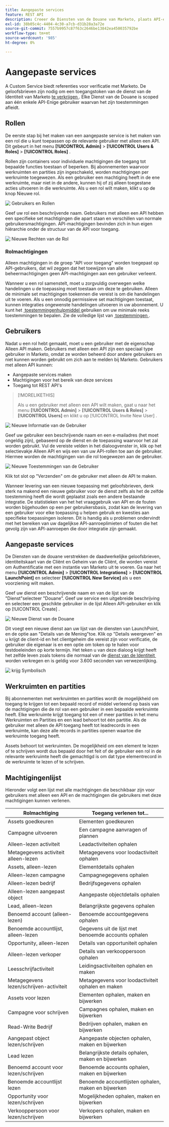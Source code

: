 ```yaml
---
title: Aangepaste services
feature: REST API
description: Creeer de Diensten van de Douane van Marketo, plaats API-enige rollen en toestemmingen, verkrijg identiteitskaart van de Cliënt en Geheim in LaunchPoint, en krijg toegangstokens.
exl-id: 38b05c4c-4404-4c30-a7cb-d31b28a3a72e
source-git-commit: 7557b9957c87f63c2646be13842ea450035792be
workflow-type: tm+mt
source-wordcount: '985'
ht-degree: 0%

---
```


# Aangepaste services

A Custom Service biedt referenties voor verificatie met Marketo. De geloofsbrieven zijn nodig om een toegangstoken van de dienst van de Identiteit van Marketo [&#x200B; te verkrijgen &#x200B;](https://developer.adobe.com/marketo-apis/api/identity/#tag/Identity/operation/identityUsingGET). Elke Dienst van de Douane is scoped aan één enkele API-Enige gebruiker waarvan het zijn toestemmingen afleidt.

## Rollen

De eerste stap bij het maken van een aangepaste service is het maken van een rol die u kunt toepassen op de relevante gebruiker met alleen een API. Dit gebeurt in het menu **[!UICONTROL Admin]** > **[!UICONTROL Users & Roles]** > **[!UICONTROL Roles]** .

Rollen zijn containers voor individuele machtigingen die toegang tot bepaalde functies toestaan of beperken. Bij abonnementen waarvoor werkruimten en partities zijn ingeschakeld, worden machtigingen per werkruimte toegewezen. Als een gebruiker een machtiging heeft in de ene werkruimte, maar niet in de andere, kunnen hij of zij alleen toegestane acties uitvoeren in die werkruimte. Als u een rol wilt maken, klikt u op de knop Nieuwe rol.

![&#x200B; Gebruikers en Rollen &#x200B;](assets/admin-users-and-roles-roles.png)

Geef uw rol een beschrijvende naam. Gebruikers met alleen een API hebben een specifieke set machtigingen die apart staan en verschillen van normale gebruikersmachtigingen. API-machtigingen bevinden zich in hun eigen hiërarchie onder de structuur van de API voor toegang.

![&#x200B; Nieuwe Rechten van de Rol &#x200B;](assets/new-role-access-api-permissions.png)

### Rolmachtigingen

Alleen machtigingen in de groep &quot;API voor toegang&quot; worden toegepast op API-gebruikers, dat wil zeggen dat het toewijzen van alle beheermachtigingen geen API-machtigingen aan een gebruiker verleent.

Wanneer u een rol samenstelt, moet u zorgvuldig overwegen welke handelingen u de toepassing moet toestaan om deze te gebruiken. Alleen de minimale set machtigingen toekennen die vereist is om die handelingen uit te voeren. Als u een onnodig permissieve set machtigingen toestaat, kunnen integraties ongewenste handelingen uitvoeren in uw abonnement. U kunt het [&#x200B; toestemmingenhulpmiddel &#x200B;](endpoint-reference.md) gebruiken om uw minimale reeks toestemmingen te bepalen. Zie de volledige lijst van [&#x200B; toestemmingen &#x200B;](#permission_list).

## Gebruikers

Nadat u een rol hebt gemaakt, moet u een gebruiker met de eigenschap Alleen API maken. Gebruikers met alleen een API zijn een speciaal type gebruiker in Marketo, omdat ze worden beheerd door andere gebruikers en niet kunnen worden gebruikt om zich aan te melden bij Marketo. Gebruikers met alleen API kunnen:

- Aangepaste services maken
- Machtigingen voor het bereik van deze services
- Toegang tot REST API&#39;s

>[!MORELIKETHIS]
>
>Als u een gebruiker met alleen een API wilt maken, gaat u naar het menu **[!UICONTROL Admin]** > **[!UICONTROL Users & Roles]** > **[!UICONTROL Users]** en klikt u op [!UICONTROL Invite New User] .

![&#x200B; Nieuwe Informatie van de Gebruiker &#x200B;](assets/new-user-info.png)

Geef uw gebruiker een beschrijvende naam en een e-mailadres (het moet ongeldig zijn), gebaseerd op de dienst en de toepassing waarvoor het zal worden gebruikt. Vul de vereiste velden in het dialoogvenster in, klik op het selectievakje Alleen API en wijs een van uw API-rollen toe aan de gebruiker. Hiermee worden de machtigingen van die rol toegewezen aan de gebruiker.

![&#x200B; Nieuwe Toestemmingen van de Gebruiker &#x200B;](assets/new-user-permissions.png)

Klik tot slot op &quot;Verzenden&quot; om de gebruiker met alleen de API te maken.

Wanneer levering van een nieuwe toepassing met geloofsbrieven, denk sterk na makend een nieuwe gebruiker voor de dienst zelfs als het de zelfde toestemming heeft die wordt geplaatst zoals een andere bestaande integratie. De statistieken van het het vraaggebruik van API en de fouten worden bijgehouden op een per gebruikersbasis, zodat kan de levering van een gebruiker voor elke toepassing u helpen gebruik en kwesties aan specifieke toepassingen isoleren. Dit is handig als u problemen ondervindt met het bereiken van uw dagelijkse API-aanroeplimieten of fouten die het gevolg zijn van API-aanroepen die door integratie zijn gemaakt.

## Aangepaste services

De Diensten van de douane verstrekken de daadwerkelijke geloofsbrieven, identiteitskaart van de Cliënt en Geheim van de Cliënt, die worden vereist om Authentificatie met een instantie van Marketo uit te voeren. Ga naar het menu **[!UICONTROL Admin]** > **[!UICONTROL Integrations]** > **[!UICONTROL LaunchPoint]** en selecteer **[!UICONTROL New Service]** als u een voorziening wilt maken.

Geef uw dienst een beschrijvende naam en van de lijst van de &quot;Dienst&quot;selecteer &quot;Douane&quot;. Geef uw service een uitgebreide beschrijving en selecteer een geschikte gebruiker in de lijst Alleen API-gebruiker en klik op [!UICONTROL Create] .

![&#x200B; Nieuwe Dienst van de Douane &#x200B;](assets/admin-launchpoint-new-service.png)

Dit voegt een nieuwe dienst aan uw lijst van de diensten van LaunchPoint, en de optie aan &quot;Details van de Mening&quot;toe. Klik op &quot;Details weergeven&quot; en u krijgt de client-id en het clientgeheim die vereist zijn voor verificatie, de gebruiker die eigenaar is en een optie om token op te halen voor testdoeleinden op korte termijn. Het teken u van deze dialoog krijgt heeft het zelfde leven zoals tokens die normaal van de [&#x200B; dienst van de Identiteit &#x200B;](https://developer.adobe.com/marketo-apis/api/identity/#tag/Identity/operation/identityUsingGET) worden verkregen en is geldig voor 3.600 seconden van verwezenlijking.

![&#x200B; krijg Symbolisch &#x200B;](assets/get-token.png)

## Werkruimten en partities

Bij abonnementen met werkruimten en partities wordt de mogelijkheid om toegang te krijgen tot een bepaald record of middel verleend op basis van de machtigingen die de rol van een gebruiker in een bepaalde werkruimte heeft. Elke werkruimte krijgt toegang tot een of meer partities in het menu Werkruimten en Partities en een lead behoort tot één partitie. Als de gebruiker met alleen de API toegang heeft tot leadrecords in een werkruimte, kan deze alle records in partities openen waartoe die werkruimte toegang heeft.

Assets behoort tot werkruimten. De mogelijkheid om een element te lezen of te schrijven wordt dus bepaald door het feit of de gebruiker een rol in de relevante werkruimte heeft die gemachtigd is om dat type elementrecord in de werkruimte te lezen of te schrijven.

## Machtigingenlijst

Hieronder volgt een lijst met alle machtigingen die beschikbaar zijn voor gebruikers met alleen een API en de machtigingen die gebruikers met deze machtigingen kunnen verlenen.

| Rolmachtiging | Toegang verlenen tot... |
| --- | --- |
| Assets goedkeuren | Elementen goedkeuren |
| Campagne uitvoeren | Een campagne aanvragen of plannen |
| Alleen-lezen activiteit | Leadactiviteiten ophalen |
| Metagegevens activiteit alleen-lezen | Metagegevens voor loodactiviteit ophalen |
| Assets, alleen-lezen | Elementdetails ophalen |
| Alleen-lezen campagne | Campagnegegevens ophalen |
| Alleen-lezen bedrijf | Bedrijfsgegevens ophalen |
| Alleen-lezen aangepast object | Aangepaste objectdetails ophalen |
| Lead, alleen-lezen | Belangrijkste gegevens ophalen |
| Benoemd account (alleen-lezen) | Benoemde accountgegevens ophalen |
| Benoemde accountlijst, alleen-lezen | Gegevens uit de lijst met benoemde accounts ophalen |
| Opportunity, alleen-lezen | Details van opportuniteit ophalen |
| Alleen-lezen verkoper | Details van verkooppersoon ophalen |
| Leesschrijfactiviteit | Leidingsactiviteiten ophalen en maken |
| Metagegevens lezen/schrijven-activiteit | Metagegevens voor loodactiviteit ophalen en maken |
| Assets voor lezen | Elementen ophalen, maken en bijwerken |
| Campagne voor schrijven | Campagnes ophalen, maken en bijwerken |
| Read-Write Bedrijf | Bedrijven ophalen, maken en bijwerken |
| Aangepast object lezen/schrijven | Aangepaste objecten ophalen, maken en bijwerken |
| Lead lezen | Belangrijkste details ophalen, maken en bijwerken |
| Benoemd account voor lezen/schrijven | Benoemde accounts ophalen, maken en bijwerken |
| Benoemde accountlijst lezen | Benoemde accountlijsten ophalen, maken en bijwerken |
| Opportunity voor lezen/schrijven | Mogelijkheden ophalen, maken en bijwerken |
| Verkooppersoon voor lezen/schrijven | Verkopers ophalen, maken en bijwerken |
